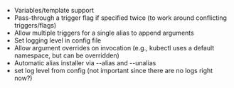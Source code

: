 - Variables/template support
- Pass-through a trigger flag if specified twice (to work around conflicting triggers/flags)
- Allow multiple triggers for a single alias to append arguments
- Set logging level in config file
- Allow argument overrides on invocation (e.g., kubectl uses a default namespace, but can be overridden)
- Automatic alias installer via --alias and --unalias
- set log level from config (not important since there are no logs right now?)

